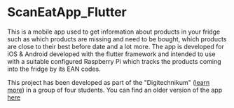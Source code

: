 # ScanEatApp_Flutter
This is a mobile app used to get information about products in your fridge such as which products are missing and need to be bought, which products are close to their best before date and a lot more.
The app is developed for iOS & Android developed with the flutter framework and intended to use with a suitable configured Raspberry Pi which tracks the products coming into the fridge by its EAN codes.

This project has been developed as part of the "Digitechnikum" ([learn more](https://digitechnikum.de/)) in a group of four students.
You can find an older version of the app [here](https://github.com/MartinRouterKing64/ScanEatApp_Xamarin)
